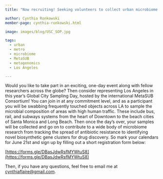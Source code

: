 ```yaml
---
title: "Now recruiting! Seeking volunteers to collect urban microbiome samples and represent Los Angeles as part of a day-long event on 6/30"

author: Cynthia Ronkowski
member-page: cynthia-ronkowski.html

image: images/blog/USC_SOP.jpg

tags:
  - urban
  - metro
  - microbiome 
  - MetaSUB
  - metagenomics  
  - Los Angeles

---
```


Would you like to take part in an exciting, one-day event along with fellow researchers across the globe? Then consider representing Los Angeles in this year’s Global City Sampling Day, hosted by the international MetaSUB Consortium! You can join in at any commitment level, and as a participant you will be swabbing frequently touched objects across LA to sample the microbial composition of areas with high human traffic. These include bus, rail, and subways systems from the heart of Downtown to the beach cities of Santa Monica and Long Beach. Then once the day’s over, your samples will be collected and go on to contribute to a wide body of microbiome research from tracking the spread of antibiotic resistance to identifying novel biosynthetic gene clusters for drug discovery. So mark your calendars for June 21st and sign up by filling out a short registration form below:

[https://forms.gle/DBasJdwRsfMYWtuS8](https://forms.gle/DBasJdwRsfMYWtuS8)

Then, if you have any questions, feel free to email me at [cynthiaflaire@gmail.com](mailto:cynthiaflaire@gmail.com).
